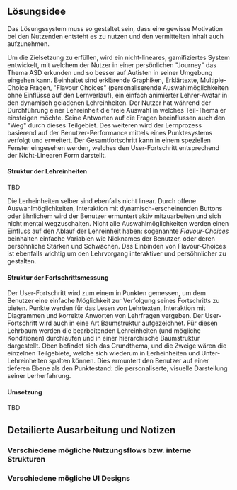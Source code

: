 ## Lösungsidee

Das Lösungssystem muss so gestaltet sein, dass eine gewisse Motivation bei den Nutzenden entsteht es zu nutzen und den vermittelten Inhalt auch aufzunehmen. 

Um die Zielsetzung zu erfüllen, wird ein nicht-lineares, gamifiziertes System entwickelt, mit welchem der Nutzer in einer persönlichen "Journey" das Thema ASD erkunden und so besser auf Autisten in seiner Umgebung eingehen kann. Beinhaltet sind erklärende Graphiken, Erklärtexte, Multiple-Choice Fragen, "Flavour Choices" (personaliserende Auswahlmöglichkeiten ohne Einflüsse auf den Lernverlauf), ein einfach animierter Lehrer-Avatar in den dynamisch geladenen Lehreinheiten. Der Nutzer hat während der Durchführung einer Lehreinheit die freie Auswahl in welches Teil-Thema er einsteigen möchte. Seine Antworten auf die Fragen beeinflussen auch den "Weg" durch dieses Teilgebiet. Des weiteren wird der Lernprozess basierend auf der Benutzer-Performance mittels eines Punktesystems verfolgt und erweitert. Der Gesamtfortschritt kann in einem speziellen Fenster eingesehen werden, welches den User-Fortschritt entsprechend der Nicht-Linearen Form darstellt.

#### Struktur der Lehreinheiten

TBD

Die Lerheinheiten selber sind ebenfalls nicht linear. Durch offene Auswahlmöglichkeiten, Interaktion mit dynamisch-erscheinenden Buttons oder ähnlichem wird der Benutzer ermuntert aktiv mitzuarbeiten und sich nicht mental wegzuschalten. Nicht alle Auswahlmöglichkeiten werden einen Einfluss auf den Ablauf der Lehreinheit haben: sogenannte *Flavour-Choices* beinhalten einfache Variablen wie Nicknames der Benutzer, oder deren persöhnliche Stärken und Schwächen. Das Einbinden von Flavour-Choices ist ebenfalls wichtig um den Lehrvorgang interaktiver und persöhnlicher zu gestalten.

#### Struktur der Fortschrittsmessung

Der User-Fortschritt wird zum einem in Punkten gemessen, um dem Benutzer eine einfache Möglichkeit zur Verfolgung seines Fortschritts zu bieten. Punkte werden für das Lesen von Lehrtexten, Interaktion mit Diagrammen und korrekte Anworten von Lehrfragen vergeben. Der User-Fortschritt wird auch in eine Art Baumstruktur aufgezeichnet. Für diesen Lehrbaum werden die bearbeitenden Lehreinheiten (und mögliche Konditionen) durchlaufen und in einer hierarchische Baumstruktur dargestellt. Oben befindet sich das Grundthema, und die Zweige wären die einzelnen Teilgebiete, welche sich wiederum in Lerheinheiten und Unter-Lehreinheiten spalten können. Dies ermuntert den Benutzer auf einer tieferen Ebene als den Punktestand: die personaliserte, visuelle Darstellung seiner Lerherfahrung.

#### Umsetzung

TBD 

## Detailierte Ausarbeitung und Notizen

### Verschiedene mögliche Nutzungsflows bzw. interne Strukturen
### Verschiedene mögliche UI Designs
